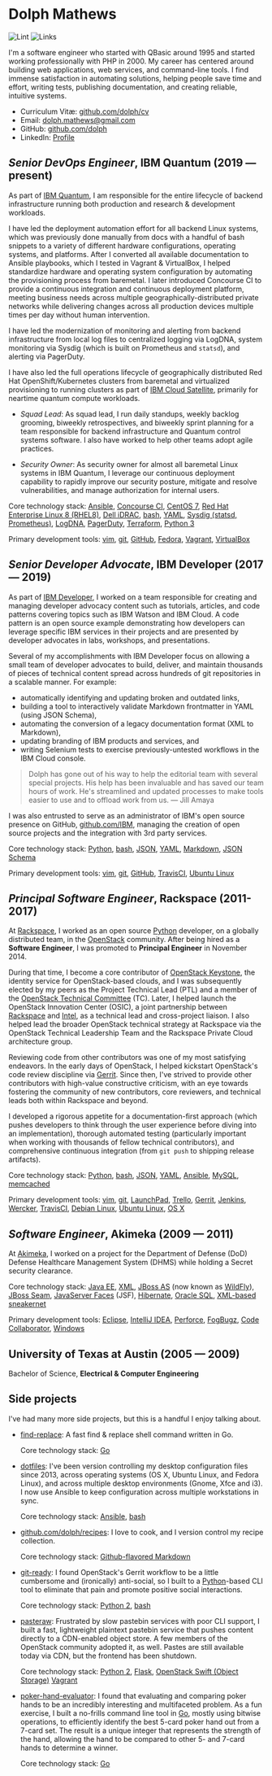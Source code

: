 # Dolph Mathews

![Lint](https://github.com/dolph/cv/actions/workflows/markdown-lint.yml/badge.svg)
![Links](https://github.com/dolph/cv/actions/workflows/markdown-links.yml/badge.svg)

I'm a software engineer who started with QBasic around 1995 and started working
professionally with PHP in 2000. My career has centered around building web
applications, web services, and command-line tools. I find immense satisfaction
in automating solutions, helping people save time and effort, writing tests,
publishing documentation, and creating reliable, intuitive systems.

- Curriculum Vitæ: [github.com/dolph/cv](https://github.com/dolph/cv)
- Email: [dolph.mathews@gmail.com](mailto:dolph.mathews@gmail.com)
- GitHub: [github.com/dolph](https://github.com/dolph/)
- LinkedIn: [Profile](https://www.linkedin.com/in/dolphmathews/)

## *Senior DevOps Engineer*, IBM Quantum (2019 &mdash; present)

As part of [IBM Quantum](https://www.ibm.com/quantum-computing/), I am
responsible for the entire lifecycle of backend infrastructure running both
production and research & development workloads.

I have led the deployment automation effort for all backend Linux systems,
which was previously done manually from docs with a handful of bash snippets to
a variety of different hardware configurations, operating systems, and
platforms. After I converted all available documentation to Ansible playbooks,
which I tested in Vagrant & VirtualBox, I helped standardize hardware and
operating system configuration by automating the provisioning process from
baremetal. I later introduced Concourse CI to provide a continuous integration
and continuous deployment platform, meeting business needs across multiple
geographically-distributed private networks while delivering changes across all
production devices multiple times per day without human intervention.

I have led the modernization of monitoring and alerting from backend
infrastructure from local log files to centralized logging via LogDNA, system
monitoring via Sysdig (which is built on Prometheus and `statsd`), and alerting
via PagerDuty.

I have also led the full operations lifecycle of geographically distributed Red
Hat OpenShift/Kubernetes clusters from baremetal and virtualized provisioning
to running clusters as part of [IBM Cloud
Satellite](https://www.ibm.com/cloud/satellite), primarily for neartime quantum
compute workloads.

- *Squad Lead*: As squad lead, I run daily standups, weekly backlog grooming,
  biweekly retrospectives, and biweekly sprint planning for a team responsible
  for backend infrastructure and Quantum control systems software. I also have
  worked to help other teams adopt agile practices.

- *Security Owner*: As security owner for almost all baremetal Linux systems in
  IBM Quantum, I leverage our continuous deployment capability to rapidly
  improve our security posture, mitigate and resolve vulnerabilities, and
  manage authorization for internal users.

Core technology stack: [Ansible](https://www.ansible.com/), [Concourse
CI](https://concourse-ci.org/), [CentOS 7](https://www.centos.org/), [Red Hat
Enterprise Linux 8
(RHEL8)](https://www.redhat.com/en/technologies/linux-platforms/enterprise-linux),
[Dell iDRAC](https://www.dell.com/en-us/dt/solutions/openmanage/idrac.htm),
[bash](https://www.gnu.org/software/bash/), [YAML](http://yaml.org/), [Sysdig
(statsd, Prometheus)](https://sysdig.com/), [LogDNA](https://www.logdna.com/),
[PagerDuty](https://www.logdna.com/), [Terraform](https://www.terraform.io/),
[Python 3](https://www.python.org/)

Primary development tools: [vim](http://www.vim.org/),
[git](https://git-scm.com/), [GitHub](https://www.github.com/),
[Fedora](https://getfedora.org/), [Vagrant](https://www.vagrantup.com/),
[VirtualBox](https://www.virtualbox.org/)

## *Senior Developer Advocate*, IBM Developer (2017 &mdash; 2019)

As part of [IBM Developer](https://developer.ibm.com/), I worked on a team
responsible for creating and managing developer advocacy content such as
tutorials, articles, and code patterns covering topics such as IBM Watson and
IBM Cloud. A code pattern is an open source example demonstrating how
developers can leverage specific IBM services in their projects and are
presented by developer advocates in labs, workshops, and presentations.

Several of my accomplishments with IBM Developer focus on allowing a small team
of developer advocates to build, deliver, and maintain thousands of pieces of
technical content spread across hundreds of git repositories in a scalable
manner. For example:

- automatically identifying and updating broken and outdated links,
- building a tool to interactively validate Markdown frontmatter in YAML (using
  JSON Schema),
- automating the conversion of a legacy documentation format (XML to Markdown),
- updating branding of IBM products and services, and
- writing Selenium tests to exercise previously-untested workflows in the IBM
  Cloud console.

> Dolph has gone out of his way to help the editorial team with several special
  projects. His help has been invaluable and has saved our team hours of work.
  He's streamlined and updated processes to make tools easier to use and to
  offload work from us. &mdash; Jill Amaya

I was also entrusted to serve as an administrator of IBM's open source presence
on GitHub, [github.com/IBM](https://github.com/ibm/), managing the creation of
open source projects and the integration with 3rd party services.

Core technology stack: [Python](https://www.python.org),
[bash](https://www.gnu.org/software/bash/), [JSON](http://www.json.org/),
[YAML](http://yaml.org/),
[Markdown](https://daringfireball.net/projects/markdown/syntax), [JSON
Schema](https://json-schema.org/)

Primary development tools: [vim](http://www.vim.org/),
[git](https://git-scm.com/), [GitHub](https://www.github.com/),
[TravisCI](https://travis-ci.org/), [Ubuntu Linux](https://www.ubuntu.com/)

## *Principal Software Engineer*, Rackspace (2011-2017)

At [Rackspace](https://www.rackspace.com/), I worked as an open source
[Python](https://www.python.org/) developer, on a globally distributed team, in
the [OpenStack](https://www.openstack.org/) community. After being hired as a
**Software Engineer**, I was promoted to **Principal Engineer** in November
2014.

During that time, I become a core contributor of [OpenStack
Keystone](http://github.com/openstack/keystone), the identity service for
OpenStack-based clouds, and I was subsequently elected by my peers as the
Project Technical Lead (PTL) and a member of the [OpenStack Technical
Committee](https://www.openstack.org/foundation/tech-committee/) (TC). Later, I
helped launch the OpenStack Innovation Center (OSIC), a joint partnership
between [Rackspace](https://www.rackspace.com/) and [Intel](https://01.org/),
as a technical lead and cross-project liaison. I also helped lead the broader
OpenStack technical strategy at Rackspace via the OpenStack Technical
Leadership Team and the Rackspace Private Cloud architecture group.

Reviewing code from other contributors was one of my most satisfying endeavors.
In the early days of OpenStack, I helped kickstart OpenStack's code review
discipline via [Gerrit](https://www.gerritcodereview.com/). Since then, I've
strived to provide other contributors with high-value constructive criticism,
with an eye towards fostering the community of new contributors, core
reviewers, and technical leads both within Rackspace and beyond.

I developed a rigorous appetite for a documentation-first approach (which
pushes developers to think through the user experience before diving into an
implementation), thorough automated testing (particularly important when
working with thousands of fellow technical contributors), and comprehensive
continuous integration (from `git push` to shipping release artifacts).

Core technology stack: [Python](https://www.python.org),
[bash](https://www.gnu.org/software/bash/), [JSON](http://www.json.org/),
[YAML](http://yaml.org/), [Ansible](https://www.ansible.com/),
[MySQL](https://www.mysql.com/), [memcached](https://memcached.org/)

Primary development tools: [vim](http://www.vim.org/),
[git](https://git-scm.com/), [LaunchPad](https://launchpad.net/~dolph),
[Trello](https://trello.com/), [Gerrit](https://www.gerritcodereview.com/),
[Jenkins](https://jenkins.io/),
[Wercker](https://devcenter.wercker.com/overview-and-core-concepts/wercker-features/),
[TravisCI](https://travis-ci.org/), [Debian Linux](https://www.debian.org/),
[Ubuntu Linux](https://www.ubuntu.com/), [OS X](https://www.apple.com/macos/)

## *Software Engineer*, Akimeka (2009 &mdash; 2011)

At [Akimeka](http://www.akimeka.com/), I worked on a project for the Department
of Defense (DoD) Defense Healthcare Management System (DHMS) while holding a
Secret security clearance.

Core technology stack: [Java
EE](http://www.oracle.com/technetwork/java/javaee/overview/index.html),
[XML](https://en.wikipedia.org/wiki/XML), [JBoss
AS](https://en.wikipedia.org/wiki/WildFly) (now known as
[WildFly](http://wildfly.org/)), [JBoss
Seam](https://en.wikipedia.org/wiki/JBoss_Seam), [JavaServer
Faces](https://en.wikipedia.org/wiki/JavaServer_Faces) (JSF),
[Hibernate](http://hibernate.org/orm/), [Oracle
SQL](http://www.oracle.com/technetwork/database/), [XML-based
sneakernet](https://en.wikipedia.org/wiki/Sneakernet)

Primary development tools: [Eclipse](https://eclipse.org/), [IntelliJ
IDEA](https://www.jetbrains.com/idea/), [Perforce](https://www.perforce.com/),
[FogBugz](https://www.fogcreek.com/fogbugz/), [Code
Collaborator](https://smartbear.com/product/collaborator/overview/),
[Windows](https://www.microsoft.com/en-us/windows/)

## University of Texas at Austin (2005 &mdash; 2009)

Bachelor of Science, **Electrical & Computer Engineering**

## Side projects

I've had many more side projects, but this is a handful I enjoy talking about.

- [find-replace](https://github.com/dolph/find-replace): A fast find & replace
  shell command written in Go.

  Core technology stack: [Go](https://go.dev/)

- [dotfiles](https://github.com/dolph/dotfiles): I've been version controlling
  my desktop configuration files since 2013, across operating systems (OS X,
  Ubuntu Linux, and Fedora Linux), and across multiple desktop environments
  (Gnome, Xfce and i3). I now use Ansible to keep configuration across multiple
  workstations in sync.

  Core technology stack: [Ansible](https://www.ansible.com/),
  [bash](https://www.gnu.org/software/bash/)

- [github.com/dolph/recipes](https://github.com/dolph/recipes): I love to cook,
  and I version control my recipe collection.

  Core technology stack: [Github-flavored
  Markdown](https://guides.github.com/features/mastering-markdown/)

- [git-ready](https://github.com/dolph/git-ready): I found OpenStack's Gerrit
  workflow to be a little cumbersome and (ironically) anti-social, so I built
  to a [Python](https://www.python.org/)-based CLI tool to eliminate that pain
  and promote positive social interactions.

  Core technology stack: [Python
  2](https://www.python.org/download/releases/2.0/),
  [bash](https://www.gnu.org/software/bash/)

- [pasteraw](http://github.com/dolph/pasteraw): Frustrated by slow pastebin
  services with poor CLI support, I built a fast, lightweight plaintext
  pastebin service that pushes content directly to a CDN-enabled object store.
  A few members of the OpenStack community adopted it, as well. Pastes are
  still available today via CDN, but the frontend has been shutdown.

  Core technology stack: [Python
  2](https://www.python.org/download/releases/2.0/),
  [Flask](https://flask.palletsprojects.com/en/2.0.x/), [OpenStack Swift
  (Object
  Storage)](https://docs.rackspace.com/docs/user-guides/infrastructure/cloud-config/storage/cloud-files-product-concepts/object-storage)
  [Vagrant](https://www.vagrantup.com/)

- [poker-hand-evaluator](https://github.com/dolph/poker-hand-evaluator): I
  found that evaluating and comparing poker hands to be an incredibly
  interesting and multifaceted problem. As a fun exercise, I built a no-frills
  command line tool in [Go](https://golang.org/), mostly using bitwise
  operations, to efficiently identify the best 5-card poker hand out from a
  7-card set. The result is a unique integer that represents the strength of
  the hand, allowing the hand to be compared to other 5- and 7-card hands to
  determine a winner.

  Core technology stack: [Go](https://go.dev/)

